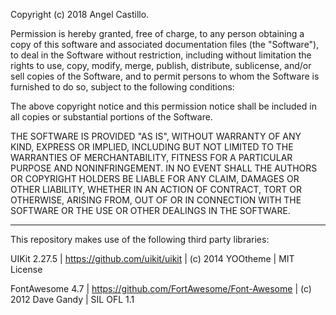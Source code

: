 Copyright (c) 2018 Angel Castillo.

Permission is hereby granted, free of charge, to any person obtaining a copy of this software and associated documentation files (the "Software"), to deal in the Software without restriction, including without limitation the rights to use, copy, modify, merge, publish, distribute, sublicense, and/or sell copies of the Software, and to permit persons to whom the Software is furnished to do so, subject to the following conditions:

The above copyright notice and this permission notice shall be included in all copies or substantial portions of the Software.

THE SOFTWARE IS PROVIDED "AS IS", WITHOUT WARRANTY OF ANY KIND, EXPRESS OR IMPLIED, INCLUDING BUT NOT LIMITED TO THE WARRANTIES OF MERCHANTABILITY, FITNESS FOR A PARTICULAR PURPOSE AND NONINFRINGEMENT. IN NO EVENT SHALL THE AUTHORS OR COPYRIGHT HOLDERS BE LIABLE FOR ANY CLAIM, DAMAGES OR OTHER LIABILITY, WHETHER IN AN ACTION OF CONTRACT, TORT OR OTHERWISE, ARISING FROM, OUT OF OR IN CONNECTION WITH THE SOFTWARE OR THE USE OR OTHER DEALINGS IN THE SOFTWARE.

-----------------

This repository makes use of the following third party libraries:

UIKit 2.27.5 | https://github.com/uikit/uikit | (c) 2014 YOOtheme | MIT License

FontAwesome 4.7 | https://github.com/FortAwesome/Font-Awesome | (c) 2012 Dave Gandy | SIL OFL 1.1
